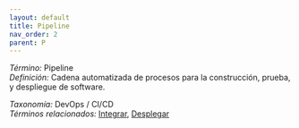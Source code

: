 ```yaml
---
layout: default
title: Pipeline
nav_order: 2
parent: P
---
```


*Término:* Pipeline  
*Definición:* Cadena automatizada de procesos para la construcción, prueba, y despliegue de software.

*Taxonomía:* DevOps / CI/CD  
*Términos relacionados:* [Integrar](https://maleniski.github.io/diccionario-angl-tec-mx/docs/alfabeticamente/I/integrar/), [Desplegar](https://maleniski.github.io/diccionario-angl-tec-mx/docs/alfabeticamente/D/desplegar/)
